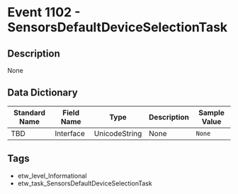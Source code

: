 # Event 1102 - SensorsDefaultDeviceSelectionTask

## Description
None

## Data Dictionary
|Standard Name|Field Name|Type|Description|Sample Value|
|---|---|---|---|---|
|TBD|Interface|UnicodeString|None|`None`|

## Tags
* etw_level_Informational
* etw_task_SensorsDefaultDeviceSelectionTask